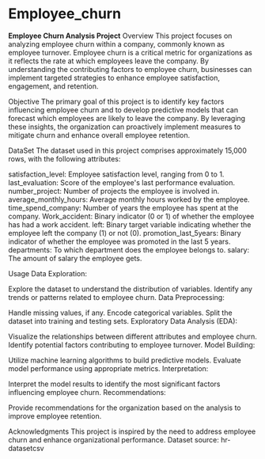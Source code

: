 # Employee_churn
**Employee Churn Analysis Project**
Overview
This project focuses on analyzing employee churn within a company, commonly known as employee turnover. Employee churn is a critical metric for organizations as it reflects the rate at which employees leave the company. By understanding the contributing factors to employee churn, businesses can implement targeted strategies to enhance employee satisfaction, engagement, and retention.

Objective
The primary goal of this project is to identify key factors influencing employee churn and to develop predictive models that can forecast which employees are likely to leave the company. By leveraging these insights, the organization can proactively implement measures to mitigate churn and enhance overall employee retention.

DataSet
The dataset used in this project comprises approximately 15,000 rows, with the following attributes:

satisfaction_level: Employee satisfaction level, ranging from 0 to 1.
last_evaluation: Score of the employee's last performance evaluation.
number_project: Number of projects the employee is involved in.
average_monthly_hours: Average monthly hours worked by the employee.
time_spend_company: Number of years the employee has spent at the company.
Work_accident: Binary indicator (0 or 1) of whether the employee has had a work accident.
left: Binary target variable indicating whether the employee left the company (1) or not (0).
promotion_last_5years: Binary indicator of whether the employee was promoted in the last 5 years.
departments: To which department does the employee belongs to.
salary: The amount of salary the employee gets.

Usage
Data Exploration:

Explore the dataset to understand the distribution of variables.
Identify any trends or patterns related to employee churn.
Data Preprocessing:

Handle missing values, if any.
Encode categorical variables.
Split the dataset into training and testing sets.
Exploratory Data Analysis (EDA):

Visualize the relationships between different attributes and employee churn.
Identify potential factors contributing to employee turnover.
Model Building:

Utilize machine learning algorithms to build predictive models.
Evaluate model performance using appropriate metrics.
Interpretation:

Interpret the model results to identify the most significant factors influencing employee churn.
Recommendations:

Provide recommendations for the organization based on the analysis to improve employee retention.

Acknowledgments
This project is inspired by the need to address employee churn and enhance organizational performance.
Dataset source: hr-datasetcsv
